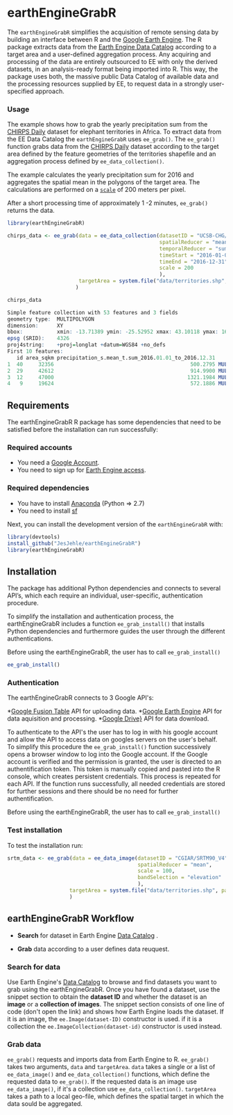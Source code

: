 
  
# earthEngineGrabR


The `earthEngineGrabR` simplifies the acquisition of remote sensing data by building an interface between R and the [Google Earth Engine](https://earthengine.google.com/). The R package extracts data from the [Earth Engine Data Catalog](https://developers.google.com/earth-engine/datasets/) according to a target area and a user-defined aggregation process. Any acquiring and processing of the data are entirely outsourced to EE with only the derived datasets, in an analysis-ready format being imported into R. 
This way, the package uses both, the massive public Data Catalog of available data and the processing resources supplied by EE, to request data in a strongly user-specified approach.


### Usage

The example shows how to grab the yearly precipitation sum from the [CHIRPS Daily](https://developers.google.com/earth-engine/datasets/catalog/UCSB-CHG_CHIRPS_DAILY) dataset for elephant territories in Africa.
To extract data from the EE Data Catalog the `earthEngineGrabR` uses `ee_grab()`.
The `ee_grab()` function grabs data from the [CHIRPS Daily](https://developers.google.com/earth-engine/datasets/catalog/UCSB-CHG_CHIRPS_DAILY) dataset according to the target area defined by the feature geometries of the territories shapefile and an aggregation process defined by `ee_data_collection()`.

The example calculates the yearly precipitation sum for 2016 and aggregates the spatial mean in the polygons of the target area. The calculations are performed on a [`scale`](https://developers.google.com/earth-engine/scale) of 200 meters per pixel.

After a short processing time of approximately 1 -2 minutes, `ee_grab()` returns the data.

```r
library(earthEngineGrabR)

chirps_data <- ee_grab(data = ee_data_collection(datasetID = "UCSB-CHG/CHIRPS/DAILY",
                                                 spatialReducer = "mean",
                                                 temporalReducer = "sum", 
                                                 timeStart = "2016-01-01",
                                                 timeEnd = "2016-12-31", 
                                                 scale = 200
                                                 ),
                       targetArea = system.file("data/territories.shp", package = "earthEngineGrabR")
                      )

chirps_data

Simple feature collection with 53 features and 3 fields
geometry type:  MULTIPOLYGON
dimension:      XY
bbox:           xmin: -13.71389 ymin: -25.52952 xmax: 43.10118 ymax: 16.63924
epsg (SRID):    4326
proj4string:    +proj=longlat +datum=WGS84 +no_defs
First 10 features:
   id area_sqkm precipitation_s.mean_t.sum_2016.01.01_to_2016.12.31                       geometry
1  40     32356                                            500.2795 MULTIPOLYGON (((37.76223 0....
2  29     42612                                            914.9900 MULTIPOLYGON (((36.58819 -1...
3  12     47000                                           1321.1984 MULTIPOLYGON (((37.10833 -7...
4   9     19624                                            572.1886 MULTIPOLYGON (((31.87845 -2...
```

## Requirements

The earthEngineGrabR R package has some dependencies that need to be satisfied before the installation can run successfully:

### Required accounts

* You need a [Google Account](https://accounts.google.com/SignUp?hl=de).
* You need to sign up for [Earth Engine access](https://signup.earthengine.google.com/#!/).

### Required dependencies

* You have to install [Anaconda](https://www.anaconda.com/download/) (Python => 2.7)
* You need to install [sf](https://github.com/r-spatial/sf)

Next, you can install the development version of the `earthEngineGrabR` with:

```r
library(devtools)
install_github("JesJehle/earthEngineGrabR")
library(earthEngineGrabR)
```
## Installation

The package has additional Python dependencies and connects to several API’s, which each require an individual, user-specific, authentication procedure.

To simplify the installation and authentication process, the earthEngineGrabR includes a function `ee_grab_install()` that installs Python dependencies and furthermore guides the user through the different authentications. 

Before using the earthEngineGrabR, the user has to call `ee_grab_install()`

```r
ee_grab_install()
```

### Authentication

The earthEngineGrabR connects to 3 Google API's: 

 *[Google Fusion Table](https://www.gdal.org/drv_gft.html) API for uploading data. 
 *[Google Earth Engine](https://developers.google.com/earth-engine/) API for data aquisition and processing.
 *[Google Drive}](https://github.com/tidyverse/googledrive) API for data download. 
 
 To authenticate to the API's the user has to log in with his google account and allow the API to access data on googles servers on the user's behalf. 
To simplify this procedure the `ee_grab_install()` function successively opens a browser window to log into the Google account.
If the Google account is verified and the permission is granted, the user is directed to an authentification token. This token is manually copied and pasted into the R console, which creates persistent credentials. 
This process is repeated for each API. If the function runs successfully, all needed credentials are stored for further sessions and there should be no need for further authentification.

Before using the earthEngineGrabR, the user has to call `ee_grab_install()`

### Test installation 

To test the installation run:
```r
srtm_data <- ee_grab(data = ee_data_image(datasetID = "CGIAR/SRTM90_V4", 
                                          spatialReducer = "mean", 
                                          scale = 100, 
                                          bandSelection = "elevation"
                                          ),
                    targetArea = system.file("data/territories.shp", package = "earthEngineGrabR")
                    )

```

## earthEngineGrabR Workflow

* **Search** for dataset in Earth Engine [Data Catalog](https://developers.google.com/earth-engine/datasets/) .

* **Grab** data according to a user defines data reuquest.

### Search for data

Use Earth Engine's [Data Catalog](https://developers.google.com/earth-engine/datasets/) to browse and find datasets you want to grab using the earthEngineGrabR. Once you have found a dataset, use the snippet section to obtain the **dataset ID** and whether the dataset is an **image** or a **collection of images**. The snippet section consists of one line of code (don't open the link) and shows how Earth Engine loads the dataset. If it is an image, the `ee.Image(dataset-ID)` constructor is used. if it is a collection the `ee.ImageCollection(dataset-id)` constructor is used instead.

### Grab data

`ee_grab()` requests and imports data from Earth Engine to R. `ee_grab()` takes two arguments, `data` and `targetArea`. `data` takes a single or a list of `ee_data_image()` and `ee_data_collection()` functions, which define the requested data to `ee_grab()`. If the requested data is an image use `ee_data_image()`, if it's a collection use `ee_data_collection()`. `targetArea` takes a path to a local geo-file, which defines the spatial target in which the data sould be aggregated.


